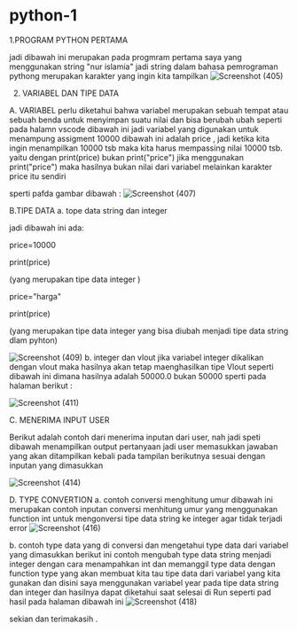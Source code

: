 # python-1
1.PROGRAM PYTHON PERTAMA

jadi dibawah ini merupakan pada progmram pertama saya yang menggunakan string "nur islamia" jadi string dalam bahasa pemrograman pythong merupakan karakter yang ingin kita tampilkan
![Screenshot (405)](https://user-images.githubusercontent.com/93031458/140597925-28a684d8-7763-4802-9dd3-38197025ed76.png)

2. VARIABEL DAN TIPE DATA

A. VARIABEL
perlu diketahui bahwa variabel merupakan sebuah tempat atau sebuah benda untuk menyimpan suatu nilai dan bisa berubah ubah seperti pada halamn vscode dibawah ini
jadi variabel yang digunakan untuk menampung assigment 10000 dibawah ini adalah price , jadi ketika kita ingin menampilkan  10000 tsb maka kita harus mempassing nilai 10000 tsb.
yaitu dengan print(price) bukan print("price") jika menggunakan print("price") maka hasilnya bukan  nilai dari variabel melainkan karakter price itu sendiri

sperti pafda gambar dibawah :
![Screenshot (407)](https://user-images.githubusercontent.com/93031458/140598350-f605275f-d5e8-4131-8408-27734f23e821.png)

B.TIPE DATA
    a. tope data string dan integer
   
   jadi dibawah ini ada:
   
   price=10000
   
   print(price)
   
   (yang merupakan tipe data  integer )
   
   price="harga"
   
   print(price)
   
   (yang merupakan tipe data integer yang bisa diubah menjadi tipe data string dlam pyhton)
   
   ![Screenshot (409)](https://user-images.githubusercontent.com/93031458/140598855-f6d13b28-8b55-4f1e-9811-9285fdd169c0.png)
       b. integer dan vlout
    jika variabel integer dikalikan dengan vlout maka hasilnya akan tetap maenghasilkan tipe Vlout seperti dibawah ini dimana hasilnya adalah 50000.0 bukan 50000 sperti pada halaman berikut :
   
 ![Screenshot (411)](https://user-images.githubusercontent.com/93031458/140599167-4cf20189-46a7-4d0e-b4f0-6d879f205aea.png)
 
 C. MENERIMA INPUT USER
 
 Berikut adalah contoh dari menerima inputan dari user, nah jadi speti dibawah menampilkan output pertanyaan jadi user memasukkan jawaban yang akan ditampilkan kebali pada tampilan berikutnya sesuai dengan inputan yang dimasukkan
 
 ![Screenshot (414)](https://user-images.githubusercontent.com/93031458/140599506-cbc6cbf4-e83e-4dcf-b27e-b9e51cda41e2.png)

D. TYPE CONVERTION
  a. contoh conversi menghitung umur
dibawah ini merupakan contoh inputan conversi menhitung umur yang menggunakan function int untuk mengonversi tipe data string ke integer agar tidak terjadi error
![Screenshot (416)](https://user-images.githubusercontent.com/93031458/140599872-39a09219-802c-4ffa-bdba-87bbf66d308a.png)

  b. contoh type data yang di conversi dan mengetahui type data dari variabel yang dimasukkan
berikut ini contoh mengubah type data string menjadi integer dengan cara menampahkan int dan memanggil type data dengan function type yang akan membuat kita tau tipe data dari variabel yang kita gunakan dan disini saya menggunakan variabel year pada tipe data string dan integer dan hasilnya dapat diketahui saat selesai di Run seperti pad hasil pada halaman dibawah ini
![Screenshot (418)](https://user-images.githubusercontent.com/93031458/140600240-94e7a5d9-bef6-4e12-bb7e-d10a0e095b55.png)

sekian dan terimakasih .


